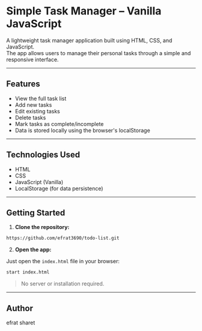 # Simple Task Manager – Vanilla JavaScript

A lightweight task manager application built using  HTML, CSS, and JavaScript.  
The app allows users to manage their personal tasks through a simple and responsive interface.

---

## Features

- View the full task list
- Add new tasks
- Edit existing tasks
- Delete tasks
- Mark tasks as complete/incomplete
- Data is stored locally using the browser's localStorage

---

## Technologies Used

- HTML
- CSS
- JavaScript (Vanilla)
- LocalStorage (for data persistence)

---

## Getting Started

1. **Clone the repository:**

```bash
https://github.com/efrat3690/todo-list.git
```

2. **Open the app:**

Just open the `index.html` file in your browser:

```bash
start index.html
```

> No server or installation required.

---



## Author

efrat sharet
